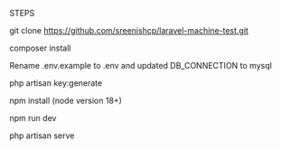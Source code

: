 STEPS

git clone  https://github.com/sreenishcp/laravel-machine-test.git

composer install

Rename .env.example to .env and updated DB_CONNECTION to mysql

php artisan key:generate

npm install (node version 18+)

npm run dev

php artisan serve

